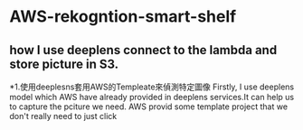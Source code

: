 # AWS-rekogntion-smart-shelf
## how I use deeplens connect to the lambda and store picture in S3.
*1.使用deeplesns套用AWS的Templeate來偵測特定圖像
Firstly, I use deeplens model which AWS have already provided in deeplens services.It can help us to capture the pciture we need.
AWS provid some template project that we don't really need to just click 
